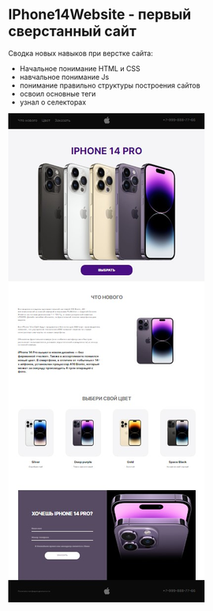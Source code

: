 # IPhone14Website - первый сверстанный сайт

Сводка новых навыков при верстке сайта:

- Начальное понимание HTML и CSS
- навчальное понимание Js
- понимание правильно структуры построения сайтов
- освоил основные теги
- узнал о селекторах

![Screenshot](https://github.com/ZeRcooI/IPhone14Website/blob/main/figma/Screenshot%202024-02-13%20172510.jpg)
